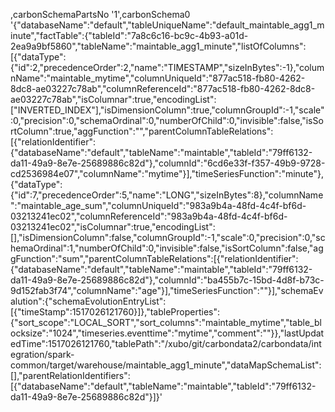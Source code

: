 ,carbonSchemaPartsNo '1',carbonSchema0 '{"databaseName":"default","tableUniqueName":"default_maintable_agg1_minute","factTable":{"tableId":"7a8c6c16-bc9c-4b93-a01d-2ea9a9bf5860","tableName":"maintable_agg1_minute","listOfColumns":[{"dataType":{"id":2,"precedenceOrder":2,"name":"TIMESTAMP","sizeInBytes":-1},"columnName":"maintable_mytime","columnUniqueId":"877ac518-fb80-4262-8dc8-ae03227c78ab","columnReferenceId":"877ac518-fb80-4262-8dc8-ae03227c78ab","isColumnar":true,"encodingList":["INVERTED_INDEX"],"isDimensionColumn":true,"columnGroupId":-1,"scale":0,"precision":0,"schemaOrdinal":0,"numberOfChild":0,"invisible":false,"isSortColumn":true,"aggFunction":"","parentColumnTableRelations":[{"relationIdentifier":{"databaseName":"default","tableName":"maintable","tableId":"79ff6132-da11-49a9-8e7e-25689886c82d"},"columnId":"6cd6e33f-f357-49b9-9728-cd2536984e07","columnName":"mytime"}],"timeSeriesFunction":"minute"},{"dataType":{"id":7,"precedenceOrder":5,"name":"LONG","sizeInBytes":8},"columnName":"maintable_age_sum","columnUniqueId":"983a9b4a-48fd-4c4f-bf6d-03213241ec02","columnReferenceId":"983a9b4a-48fd-4c4f-bf6d-03213241ec02","isColumnar":true,"encodingList":[],"isDimensionColumn":false,"columnGroupId":-1,"scale":0,"precision":0,"schemaOrdinal":1,"numberOfChild":0,"invisible":false,"isSortColumn":false,"aggFunction":"sum","parentColumnTableRelations":[{"relationIdentifier":{"databaseName":"default","tableName":"maintable","tableId":"79ff6132-da11-49a9-8e7e-25689886c82d"},"columnId":"ba455b7c-15bd-4d8f-b73c-9d152fab3f74","columnName":"age"}],"timeSeriesFunction":""}],"schemaEvalution":{"schemaEvolutionEntryList":[{"timeStamp":1517026121760}]},"tableProperties":{"sort_scope":"LOCAL_SORT","sort_columns":"maintable_mytime","table_blocksize":"1024","timeseries.eventtime":"mytime","comment":""}},"lastUpdatedTime":1517026121760,"tablePath":"/xubo/git/carbondata2/carbondata/integration/spark-common/target/warehouse/maintable_agg1_minute","dataMapSchemaList":[],"parentRelationIdentifiers":[{"databaseName":"default","tableName":"maintable","tableId":"79ff6132-da11-49a9-8e7e-25689886c82d"}]}'